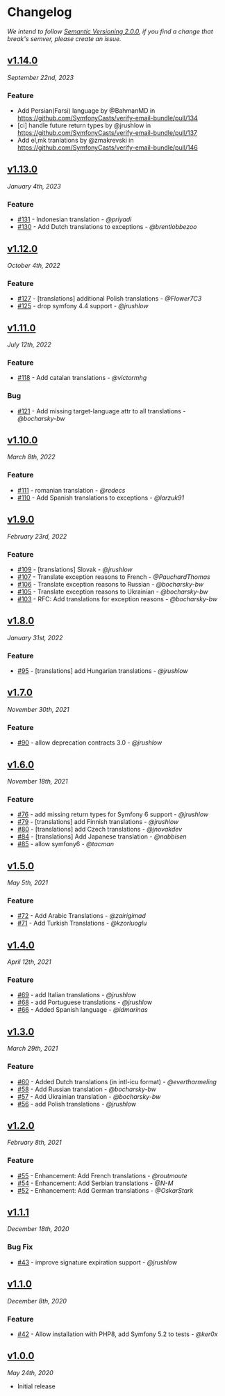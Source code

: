 # Changelog

*We intend to follow [Semantic Versioning 2.0.0](https://semver.org/), if you 
find a change that break's semver, please create an issue.*

## [v1.14.0](https://github.com/symfonycasts/verify-email-bundle/releases/tag/v1.14.0)

*September 22nd, 2023*

### Feature

* Add Persian(Farsi) language by @BahmanMD in https://github.com/SymfonyCasts/verify-email-bundle/pull/134
* [ci] handle future return types by @jrushlow in https://github.com/SymfonyCasts/verify-email-bundle/pull/137
* Add el,mk tranlations by @zmakrevski in https://github.com/SymfonyCasts/verify-email-bundle/pull/146

## [v1.13.0](https://github.com/symfonycasts/verify-email-bundle/releases/tag/v1.13.0)

*January 4th, 2023*

### Feature

- [#131](https://github.com/symfonycasts/verify-email-bundle/pull/131) - Indonesian translation - *@priyadi*
- [#130](https://github.com/symfonycasts/verify-email-bundle/pull/130) - Add Dutch translations to exceptions - *@brentlobbezoo*

## [v1.12.0](https://github.com/symfonycasts/verify-email-bundle/releases/tag/v1.12.0)

*October 4th, 2022*

### Feature

- [#127](https://github.com/symfonycasts/verify-email-bundle/pull/127) - [translations] additional Polish translations - *@Flower7C3*
- [#125](https://github.com/symfonycasts/verify-email-bundle/pull/125) - drop symfony 4.4 support - *@jrushlow*

## [v1.11.0](https://github.com/symfonycasts/verify-email-bundle/releases/tag/v1.11.0)

*July 12th, 2022*

### Feature

- [#118](https://github.com/symfonycasts/verify-email-bundle/pull/118) - Add catalan translations - *@victormhg*
### Bug

- [#121](https://github.com/symfonycasts/verify-email-bundle/pull/121) - Add missing target-language attr to all translations - *@bocharsky-bw*

## [v1.10.0](https://github.com/symfonycasts/verify-email-bundle/releases/tag/v1.10.0)

*March 8th, 2022*

### Feature

- [#111](https://github.com/symfonycasts/verify-email-bundle/pull/111) - romanian translation - *@redecs*
- [#110](https://github.com/symfonycasts/verify-email-bundle/pull/110) - Add Spanish translations to exceptions - *@larzuk91*
## [v1.9.0](https://github.com/symfonycasts/verify-email-bundle/releases/tag/v1.9.0)

*February 23rd, 2022*

### Feature


- [#109](https://github.com/symfonycasts/verify-email-bundle/pull/109) - [translations] Slovak - *@jrushlow*
- [#107](https://github.com/symfonycasts/verify-email-bundle/pull/107) - Translate exception reasons to French - *@PauchardThomas*
- [#106](https://github.com/symfonycasts/verify-email-bundle/pull/106) - Translate exception reasons to Russian - *@bocharsky-bw*
- [#105](https://github.com/symfonycasts/verify-email-bundle/pull/105) - Translate exception reasons to Ukrainian - *@bocharsky-bw*
- [#103](https://github.com/symfonycasts/verify-email-bundle/pull/103) - RFC: Add translations for exception reasons - *@bocharsky-bw*

## [v1.8.0](https://github.com/SymfonyCasts/verify-email-bundle/releases/tag/v1.8.0)

*January 31st, 2022*

### Feature

- [#95](https://github.com/symfonycasts/verify-email-bundle/pull/95) - [translations] add Hungarian translations - *@jrushlow*

## [v1.7.0](https://github.com/SymfonyCasts/verify-email-bundle/releases/tag/v1.7.0)

*November 30th, 2021*

### Feature

- [#90](https://github.com/SymfonyCasts/verify-email-bundle/pull/90) - allow deprecation contracts 3.0 - *@jrushlow*

## [v1.6.0](https://github.com/SymfonyCasts/verify-email-bundle/releases/tag/v1.6.0)

*November 18th, 2021*

### Feature

- [#76](https://github.com/SymfonyCasts/verify-email-bundle/pull/76) - add missing return types for Symfony 6 support - *@jrushlow*
- [#79](https://github.com/SymfonyCasts/verify-email-bundle/pull/79) - [translations] add Finnish translations - *@jrushlow*
- [#80](https://github.com/SymfonyCasts/verify-email-bundle/pull/80) - [translations] add Czech translations - *@jnovakdev*
- [#84](https://github.com/SymfonyCasts/verify-email-bundle/pull/84) - [translations] Add Japanese translation - *@nabbisen*
- [#85](https://github.com/SymfonyCasts/verify-email-bundle/pull/85) - allow symfony6 - *@tacman*

## [v1.5.0](https://github.com/SymfonyCasts/verify-email-bundle/releases/tag/v1.5.0)

*May 5th, 2021*

### Feature

- [#72](https://github.com/SymfonyCasts/verify-email-bundle/pull/72) - Add Arabic Translations - *@zairigimad*
- [#71](https://github.com/SymfonyCasts/verify-email-bundle/pull/71) - Add Turkish Translations - *@kzorluoglu*

## [v1.4.0](https://github.com/SymfonyCasts/verify-email-bundle/releases/tag/v1.4.0)

*April 12th, 2021*

### Feature

- [#69](https://github.com/SymfonyCasts/verify-email-bundle/pull/69) - add Italian translations - *@jrushlow*
- [#68](https://github.com/SymfonyCasts/verify-email-bundle/pull/68) - add Portuguese translations - *@jrushlow*
- [#66](https://github.com/SymfonyCasts/verify-email-bundle/pull/66) - Added Spanish language - *@idmarinas*

## [v1.3.0](https://github.com/SymfonyCasts/verify-email-bundle/releases/tag/v1.3.0)

*March 29th, 2021*

### Feature

- [#60](https://github.com/SymfonyCasts/verify-email-bundle/pull/60) - Added Dutch translations (in intl-icu format) - *@evertharmeling*
- [#58](https://github.com/SymfonyCasts/verify-email-bundle/pull/58) - Add Russian translation - *@bocharsky-bw*
- [#57](https://github.com/SymfonyCasts/verify-email-bundle/pull/57) - Add Ukrainian translation - *@bocharsky-bw*
- [#56](https://github.com/SymfonyCasts/verify-email-bundle/pull/56) - add Polish translations - *@jrushlow*

## [v1.2.0](https://github.com/SymfonyCasts/verify-email-bundle/releases/tag/v1.2.0)

*February 8th, 2021*

### Feature

- [#55](https://github.com/SymfonyCasts/verify-email-bundle/pull/55) - Enhancement: Add French translations - *@routmoute*
- [#54](https://github.com/SymfonyCasts/verify-email-bundle/pull/54) - Enhancement: Add Serbian translations - *@N-M*
- [#52](https://github.com/SymfonyCasts/verify-email-bundle/pull/52) - Enhancement: Add German translations - *@OskarStark*

## [v1.1.1](https://github.com/SymfonyCasts/verify-email-bundle/releases/tag/v1.1.1)

*December 18th, 2020*

### Bug Fix

- [#43](https://github.com/SymfonyCasts/verify-email-bundle/pull/43) - improve signature expiration support - *@jrushlow*

## [v1.1.0](https://github.com/SymfonyCasts/verify-email-bundle/releases/tag/v1.1.0)

*December 8th, 2020*

### Feature

- [#42](https://github.com/SymfonyCasts/verify-email-bundle/pull/42) - Allow installation with PHP8, add Symfony 5.2 to tests - *@ker0x*

## [v1.0.0](https://github.com/SymfonyCasts/verify-email-bundle/releases/tag/v1.0.0)

*May 24th, 2020*


* Initial release
